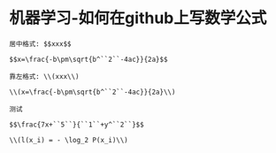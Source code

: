 # 机器学习-如何在github上写数学公式

<script type="text/javascript" src="http://cdn.mathjax.org/mathjax/latest/MathJax.js?config=default"></script>

`居中格式: $$xxx$$`

`$$x=\frac{-b\pm\sqrt{b^``2``-4ac}}{2a}$$`

`靠左格式: \\(xxx\\)`

`\\(x=\frac{-b\pm\sqrt{b^``2``-4ac}}{2a}\\)`

`测试`

`$$\frac{7x+``5``}{``1``+y^``2``}$$`

`\\(l(x_i) = - \log_2 P(x_i)\\)`
